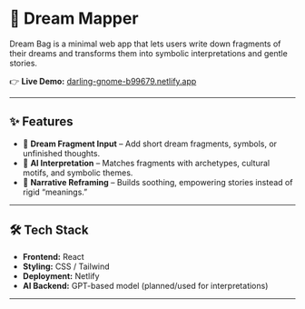 # 🌙 Dream Mapper 

Dream Bag is a minimal web app that lets users write down fragments of their dreams and transforms them into symbolic interpretations and gentle stories.  

👉 **Live Demo:** [darling-gnome-b99679.netlify.app](https://darling-gnome-b99679.netlify.app/)  

---

## ✨ Features  
- 📝 **Dream Fragment Input** – Add short dream fragments, symbols, or unfinished thoughts.  
- 🧠 **AI Interpretation** – Matches fragments with archetypes, cultural motifs, and symbolic themes.  
- 🌸 **Narrative Reframing** – Builds soothing, empowering stories instead of rigid “meanings.”  

---

## 🛠 Tech Stack  
- **Frontend:** React  
- **Styling:** CSS / Tailwind  
- **Deployment:** Netlify  
- **AI Backend:** GPT-based model (planned/used for interpretations)  

---


